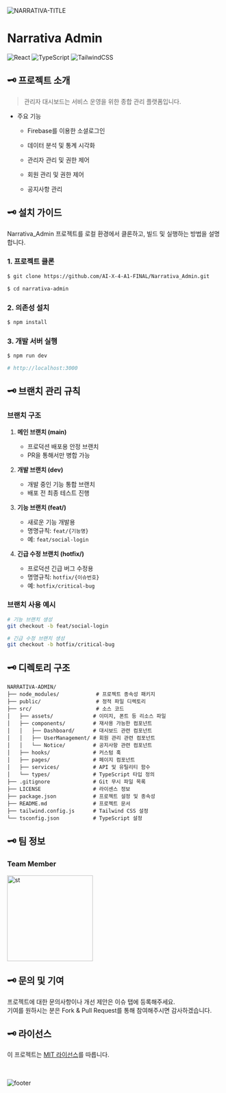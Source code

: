 ![NARRATIVA-TITLE](https://github.com/user-attachments/assets/97538156-f202-4b48-8543-9bbf835fda0e)

# Narrativa Admin

![React](https://img.shields.io/badge/React-18.3.1-61DAFB?style=for-the-badge&logo=react&logoColor=white)
![TypeScript](https://img.shields.io/badge/TypeScript-4.9.5-3178C6?style=for-the-badge&logo=typescript&logoColor=white)
![TailwindCSS](https://img.shields.io/badge/TailwindCSS-3.4.15-06B6D4?style=for-the-badge&logo=tailwindcss&logoColor=white)

## 🗝️ 프로젝트 소개

> 관리자 대시보드는 서비스 운영을 위한 종합 관리 플랫폼입니다.

- 주요 기능

  - Firebase를 이용한 소셜로그인

  - 데이터 분석 및 통계 시각화

  - 관리자 관리 및 권한 제어

  - 회원 관리 및 권한 제어

  - 공지사항 관리

## 🗝️ 설치 가이드

Narrativa_Admin 프로젝트를 로컬 환경에서 클론하고, 빌드 및 실행하는 방법을 설명합니다.

### 1. 프로젝트 클론

```bash
$ git clone https://github.com/AI-X-4-A1-FINAL/Narrativa_Admin.git

$ cd narrativa-admin
```

### 2. 의존성 설치

```bash
$ npm install
```

### 3. 개발 서버 실행

```bash
$ npm run dev

# http://localhost:3000
```

## 🗝️ 브랜치 관리 규칙

### 브랜치 구조

1. **메인 브랜치 (main)**

   - 프로덕션 배포용 안정 브랜치
   - PR을 통해서만 병합 가능

2. **개발 브랜치 (dev)**

   - 개발 중인 기능 통합 브랜치
   - 배포 전 최종 테스트 진행

3. **기능 브랜치 (feat/)**

   - 새로운 기능 개발용
   - 명명규칙: `feat/{기능명}`
   - 예: `feat/social-login`

4. **긴급 수정 브랜치 (hotfix/)**
   - 프로덕션 긴급 버그 수정용
   - 명명규칙: `hotfix/{이슈번호}`
   - 예: `hotfix/critical-bug`

### 브랜치 사용 예시

```bash
# 기능 브랜치 생성
git checkout -b feat/social-login

# 긴급 수정 브랜치 생성
git checkout -b hotfix/critical-bug
```

## 🗝️ 디렉토리 구조

```
NARRATIVA-ADMIN/
├── node_modules/            # 프로젝트 종속성 패키지
├── public/                  # 정적 파일 디렉토리
├── src/                     # 소스 코드
│   ├── assets/             # 이미지, 폰트 등 리소스 파일
│   ├── components/         # 재사용 가능한 컴포넌트
│   │   ├── Dashboard/      # 대시보드 관련 컴포넌트
│   │   ├── UserManagement/ # 회원 관리 관련 컴포넌트
│   │   └── Notice/         # 공지사항 관련 컴포넌트
│   ├── hooks/              # 커스텀 훅
│   ├── pages/              # 페이지 컴포넌트
│   ├── services/           # API 및 유틸리티 함수
│   └── types/              # TypeScript 타입 정의
├── .gitignore              # Git 무시 파일 목록
├── LICENSE                 # 라이센스 정보
├── package.json            # 프로젝트 설정 및 종속성
├── README.md               # 프로젝트 문서
├── tailwind.config.js      # Tailwind CSS 설정
└── tsconfig.json           # TypeScript 설정
```

## 🗝️ 팀 정보

### **Team Member**

<a href="https://github.com/stjoo0925" target="_blank">
  <img src="https://github.com/user-attachments/assets/bb285012-1e08-4bd7-9c63-d6f73c80f713" 
       alt="st" 
       width="200" 
       height="auto" 
       style="max-width: 100%; height: auto;">
</a>

## 🗝️ 문의 및 기여

프로젝트에 대한 문의사항이나 개선 제안은 이슈 탭에 등록해주세요.<br />
기여를 원하시는 분은 Fork & Pull Request를 통해 참여해주시면 감사하겠습니다.

## 🗝️ 라이선스

이 프로젝트는 [MIT 라이선스](LICENSE)를 따릅니다.

<br /><br />
![footer](https://github.com/user-attachments/assets/c30abbd9-8e89-4a4e-8823-33fe0cf843c9)
